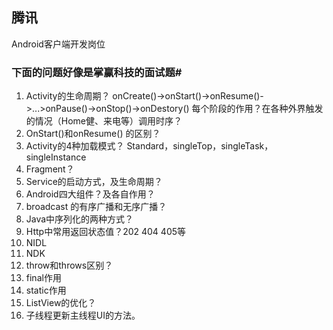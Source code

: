 ## 腾讯


Android客户端开发岗位

### 下面的问题好像是掌赢科技的面试题#

1. Activity的生命周期？
  onCreate()->onStart()->onResume()->...>onPause()->onStop()->onDestory()
每个阶段的作用？在各种外界触发的情况（Home健、来电等）调用时序？
2. OnStart()和onResume() 的区别？
3. Activity的4种加载模式？
Standard，singleTop，singleTask，singleInstance
4. Fragment？
5. Service的启动方式，及生命周期？
6. Android四大组件？及各自作用？
7. broadcast 的有序广播和无序广播？
8. Java中序列化的两种方式？
9. Http中常用返回状态值？202 404 405等
10. NIDL
11. NDK
12. throw和throws区别？
13. final作用
14. static作用
15. ListView的优化？
16. 子线程更新主线程UI的方法。
